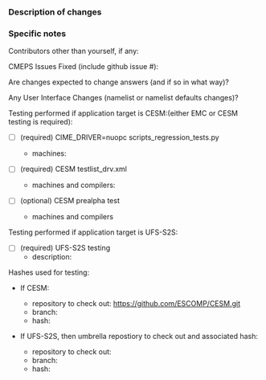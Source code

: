 ### Description of changes

### Specific notes

Contributors other than yourself, if any:

CMEPS Issues Fixed (include github issue #):

Are changes expected to change answers (and if so in what way)?

Any User Interface Changes (namelist or namelist defaults changes)?

Testing performed if application target is CESM:(either EMC or CESM testing is required):

- [ ] (required) CIME_DRIVER=nuopc scripts_regression_tests.py
   - machines:

- [ ] (required) CESM testlist_drv.xml
   - machines and compilers:

- [ ] (optional) CESM prealpha test
   - machines and compilers

Testing performed if application target is UFS-S2S:

- [ ] (required) UFS-S2S testing
   - description:

Hashes used for testing:

- If CESM:
  - repository to check out: https://github.com/ESCOMP/CESM.git
  - branch:
  - hash:

- If UFS-S2S, then umbrella repostiory to check out and associated hash:
  - repository to check out:
  - branch:
  - hash:
